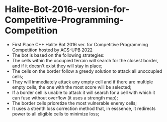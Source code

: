 # Halite-Bot-2016-version-for-Competitive-Programming-Competition
- First Place C++ Halite Bot 2016 ver. for Competitive Programming Competition hosted by ACS-UPB 2022
- The bot is based on the following strategies:
- The cells within the occupied terrain will search for the closest border, and if it doesn't exist they will stay in place;
- The cells on the border follow a greedy solution to attack all unoccupied cells;
- They will immediately attack any empty cell and if there are multiple empty cells, the one with the most score will be selected;
- If a border cell is unable to attack it will search for a cell with which it can fuse without overflow (it uses a strength map);
- The border cells prioretize the most vulnerable enemy cells;
- It uses a strenth loss correction method that, in esssence, it redirects power to all eligible cells to minimize loss;
